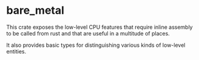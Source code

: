 # bare_metal

This crate exposes the low-level CPU features that require inline assembly to
be called from rust and that are useful in a multitude of places.

It also provides basic types for distinguishing various kinds of low-level entities.